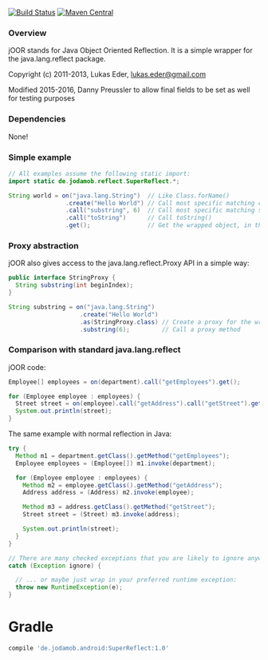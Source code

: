 [![Build Status](https://travis-ci.org/dpreussler/SuperReflect?branch=master)](https://travis-ci.org/dpreussler/SuperReflect)
[![Maven Central](https://maven-badges.herokuapp.com/maven-central/de.jodamob.android/SuperReflect/badge.svg)](https://maven-badges.herokuapp.com/maven-central/de.jodamob.android/SuperReflect)

### Overview
	
jOOR stands for Java Object Oriented Reflection. It is a simple wrapper for the java.lang.reflect package.


Copyright (c) 2011-2013, Lukas Eder, lukas.eder@gmail.com

Modified 2015-2016, Danny Preussler
to allow final fields to be set as well for testing purposes

### Dependencies

None!


### Simple example

````java
// All examples assume the following static import:
import static de.jodamob.reflect.SuperReflect.*;

String world = on("java.lang.String")  // Like Class.forName()
                .create("Hello World") // Call most specific matching constructor
                .call("substring", 6)  // Call most specific matching substring() method
                .call("toString")      // Call toString()
                .get();                // Get the wrapped object, in this case a String
````


### Proxy abstraction

jOOR also gives access to the java.lang.reflect.Proxy API in a simple way:

````java
public interface StringProxy {
  String substring(int beginIndex);
}

String substring = on("java.lang.String")
                    .create("Hello World")
                    .as(StringProxy.class) // Create a proxy for the wrapped object
                    .substring(6);         // Call a proxy method
````


### Comparison with standard java.lang.reflect

jOOR code:

````java
Employee[] employees = on(department).call("getEmployees").get();

for (Employee employee : employees) {
  Street street = on(employee).call("getAddress").call("getStreet").get();
  System.out.println(street);
}
````

The same example with normal reflection in Java:

````java
try {
  Method m1 = department.getClass().getMethod("getEmployees");
  Employee employees = (Employee[]) m1.invoke(department);

  for (Employee employee : employees) {
    Method m2 = employee.getClass().getMethod("getAddress");
    Address address = (Address) m2.invoke(employee);

    Method m3 = address.getClass().getMethod("getStreet");
    Street street = (Street) m3.invoke(address);

    System.out.println(street);
  }
}

// There are many checked exceptions that you are likely to ignore anyway 
catch (Exception ignore) {

  // ... or maybe just wrap in your preferred runtime exception:
  throw new RuntimeException(e);
}
````

Gradle
======

```groovy
compile 'de.jodamob.android:SuperReflect:1.0'
 
```

